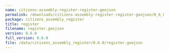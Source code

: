 ```yaml
---
name: citizens-assembly-register-register-geojson
permalink: /downloads/citizens-assembly-register-register-geojson/0_6_0
package: citizens_assembly_register
title: register
filename: register.geojson
version: 0.6.0
full_version: 0.6.0
file: /data/citizens_assembly_register/0.6.0/register.geojson
---
```

